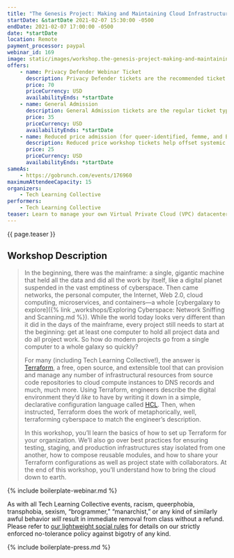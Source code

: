 ```yaml
---
title: "The Genesis Project: Making and Maintaining Cloud Infrastructure with Terraform"
startDate: &startDate 2021-02-07 15:30:00 -0500
endDate: 2021-02-07 17:00:00 -0500
date: *startDate
location: Remote
payment_processor: paypal
webinar_id: 169
image: static/images/workshop.the-genesis-project-making-and-maintaining-cloud-infrastructure-with-terraform.rectangle.jpg
offers:
    - name: Privacy Defender Webinar Ticket
      description: Privacy Defender tickets are the recommended ticket type for those who can afford to help fund the digital security and online privacy advocacy communities with their financial resources, are attending the workshop with the support of their employers or other backers, or have other resources available to them. Purchasing tickets at this level makes it possible for us to offer reduced price tickets to those in need.
      price: 70
      priceCurrency: USD
      availabilityEnds: *startDate
    - name: General Admission
      description: General Admission tickets are the regular ticket type intended for members of the general public.
      price: 35
      priceCurrency: USD
      availabilityEnds: *startDate
    - name: Reduced price admission (for queer-identified, femme, and BIPOC people)
      description: Reduced price workshop tickets help offset systemic biases prevalent in society and in the technology sector especially.
      price: 25
      priceCurrency: USD
      availabilityEnds: *startDate
sameAs:
    - https://gobrunch.com/events/176960
maximumAttendeeCapacity: 15
organizers:
    - Tech Learning Collective
performers:
    - Tech Learning Collective
teaser: Learn to manage your own Virtual Private Cloud (VPC) datacenter environment and make the most of cloud infrastructure providers ("IaaS platforms") by automatically deploying underlying infrastructure, including network topology, firewall rulesets, DNS records, and other resources. This intermediate-level workshop introduces you to Terraform, a free, agentless, masterless, Infrastructure-as-Code (IaC) digital operations provisioning tool used by many of the largest organizations in the world but simple enough to use on a team of one.
---
```


{{ page.teaser }}

## Workshop Description

> In the beginning, there was the mainframe: a single, gigantic machine that held all the data and did all the work by itself, like a digital planet suspended in the vast emptiness of cyberspace. Then came networks, the personal computer, the Internet, Web 2.0, cloud computing, microservices, and containers&mdash;a whole [cybergalaxy to explore]({% link _workshops/Exploring Cyberspace: Network Sniffing and Scanning.md %}). While the world today looks very different than it did in the days of the mainframe, every project still needs to start at the beginning: get at least one computer to hold all project data and do all project work. So how do modern projects go from a single computer to a whole galaxy so quickly?
>
> For many (including Tech Learning Collective!), the answer is [Terraform](https://terraform.io/), a free, open source, and extensible tool that can provision and manage any number of infrastructural resources from source code repositories to cloud compute instances to DNS records and much, much more. Using Terraform, engineers describe the digital environment they&rsquo;d *like* to have by writing it down in a simple, declarative configuration language called [HCL](https://www.terraform.io/docs/configuration/syntax.html). Then, when instructed, Terraform does the work of metaphorically, well, terraforming cyberspace to match the engineer&rsquo;s description.
>
> In this workshop, you&rsquo;ll learn the basics of how to set up Terraform for your organization. We&rsquo;ll also go over best practices for ensuring testing, staging, and production infrastructures stay isolated from one another, how to compose reusable modules, and how to share your Terraform configurations as well as project state with collaborators. At the end of this workshop, you&rsquo;ll understand how to bring the cloud down to earth.

{% include boilerplate-webinar.md %}

As with all Tech Learning Collective events, racism, queerphobia, transphobia, sexism, &ldquo;brogrammer,&rdquo; &ldquo;manarchist,&rdquo; or any kind of similarly awful behavior *will* result in immediate removal from class without a refund. Please refer to [our lightweight social rules](https://github.com/AnarchoTechNYC/meta/wiki/Social-rules) for details on our strictly enforced no-tolerance policy against bigotry of any kind.

{% include boilerplate-press.md %}
